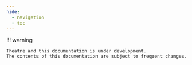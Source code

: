 ```yaml
---
hide:
  - navigation
  - toc
---
```


!!! warning

    Theatre and this documentation is under development.
    The contents of this documentation are subject to frequent changes.
